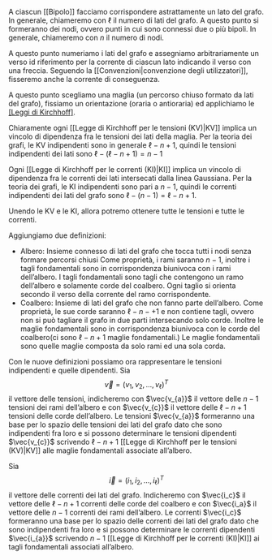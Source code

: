 A ciascun [[Bipolo]] facciamo corrispondere astrattamente un lato del grafo.
In generale, chiameremo con $\ell$ il numero di lati del grafo.
A questo punto si formeranno dei nodi, ovvero punti in cui sono connessi due o più bipoli. 
In generale, chiameremo con $n$ il numero di nodi.

A questo punto numeriamo i lati del grafo e assegniamo arbitrariamente un verso id riferimento per la corrente di ciascun lato indicando il verso con una freccia. Seguendo la [[Convenzioni|convenzione degli utilizzatori]], fisseremo anche la corrente di conseguenza.

A questo punto scegliamo una maglia (un percorso chiuso formato da lati del grafo), fissiamo un orientazione (oraria o antioraria) ed applichiamo le [[Leggi di Kirchhoff]](KV).

Chiaramente ogni [[Legge di Kirchhoff per le tensioni (KV)|KV]] implica un vincolo di dipendenza fra le tensioni dei lati della maglia.
Per la teoria dei grafi, le KV indipendenti sono in generale $\ell - n+1$, quindi le tensioni indipendenti dei lati sono $\ell - (\ell - n +1)=n-1$

Ogni [[Legge di Kirchhoff per le correnti (KI)|KI]] implica un vincolo di dipendenza fra le correnti dei lati intersecati dalla linea Gaussiana.
Per la teoria dei grafi, le KI indipendenti sono pari a $n-1$, quindi le correnti indipendenti dei lati del grafo sono $\ell -(n-1)=\ell -n+1$.

Unendo le KV e le KI, allora potremo ottenere tutte le tensioni e tutte le correnti.

Aggiungiamo due definizioni:
- Albero: Insieme connesso di lati del grafo che tocca tutti i nodi senza formare percorsi chiusi
  Come proprietà, i rami saranno $n-1$, inoltre i tagli fondamentali sono in corrispondenza biunivoca con i rami dell’albero. I tagli fondamentali sono tagli che contengono un ramo dell’albero e solamente corde del coalbero. Ogni taglio si orienta secondo il verso della corrente del ramo corrispondente.
- Coalbero: Insieme di lati del grafo che non fanno parte dell’albero.
  Come proprietà, le sue corde saranno $\ell-n-+1$ e non contiene tagli, ovvero non si può tagliare il grafo in due parti intersecando solo corde.
  Inoltre le maglie fondamentali sono in corrispondenza biunivoca con le corde del coalbero(ci sono $\ell-n+1$ maglie fondamentali.) Le maglie fondamentali sono quelle maglie composta da solo rami ed una sola corda.

Con le nuove definizioni possiamo ora rappresentare le tensioni indipendenti e quelle dipendenti.
Sia $$\vec{v}=(v_1,v_2,\ldots,v_\ell)^T$$
il vettore delle tensioni, indicheremo con $\vec{v_{a}}$ il vettore delle $n-1$ tensioni dei rami dell’albero e con $\vec{v_{c}}$ il vettore delle $\ell -n+1$ tensioni delle corde dell’albero.
Le tensioni $\vec{v_{a}}$ formeranno una base per lo spazio delle tensioni dei lati del grafo dato che sono indipendenti fra loro e si possono determinare le tensioni dipendenti $\vec{v_{c}}$ scrivendo $\ell-n+1$ [[Legge di Kirchhoff per le tensioni (KV)|KV]] alle maglie fondamentali associate all’albero.

Sia $$\vec{i}=(i_1,i_2,\ldots,i_\ell)^T$$
il vettore delle correnti dei lati del grafo.
Indicheremo con $\vec{i_c}$ il vettore delle $\ell-n+1$ correnti delle corde del coalbero e con $\vec{i_a}$ il vettore delle $n-1$ correnti dei rami dell’albero.
Le correnti $\vec{i_c}$ formeranno una base per lo spazio delle correnti dei lati del grafo dato che sono indipendenti fra loro e si possono determinare le correnti dipendenti $\vec{i_{a}}$ scrivendo $n-1$ [[Legge di Kirchhoff per le correnti (KI)|KI]] ai tagli fondamentali associati all’albero.

